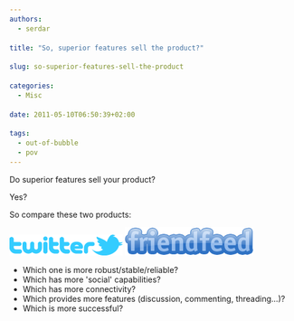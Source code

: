 ```yaml
---
authors:
  - serdar

title: "So, superior features sell the product?"

slug: so-superior-features-sell-the-product

categories:
  - Misc

date: 2011-05-10T06:50:39+02:00

tags:
  - out-of-bubble
  - pov
---
```


Do superior features sell your product?
<!-- more -->
Yes?

So compare these two products:

![Full_logo_blue](../../images/imported/so-superior-features-sell-the-product-M2.png) ![FriendFeed](../../images/imported/so-superior-features-sell-the-product-M3.png)

- Which one is more robust/stable/reliable?
- Which has more 'social' capabilities?
- Which has more connectivity?
- Which provides more features (discussion, commenting, threading...)?
- Which is more successful?
